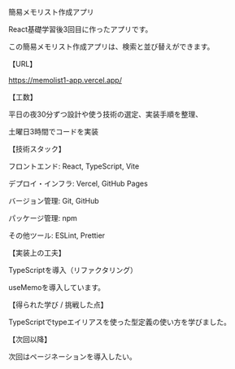簡易メモリスト作成アプリ

React基礎学習後3回目に作ったアプリです。

この簡易メモリスト作成アプリは、検索と並び替えができます。

【URL】

https://memolist1-app.vercel.app/

【工数】

平日の夜30分ずつ設計や使う技術の選定、実装手順を整理、

土曜日3時間でコードを実装

【技術スタック】

フロントエンド: React, TypeScript, Vite

デプロイ・インフラ: Vercel, GitHub Pages

バージョン管理: Git, GitHub

パッケージ管理: npm

その他ツール: ESLint, Prettier

【実装上の工夫】

TypeScriptを導入（リファクタリング）

useMemoを導入しています。

【得られた学び / 挑戦した点】

TypeScriptでtypeエイリアスを使った型定義の使い方を学びました。

【次回以降】

次回はページネーションを導入したい。


